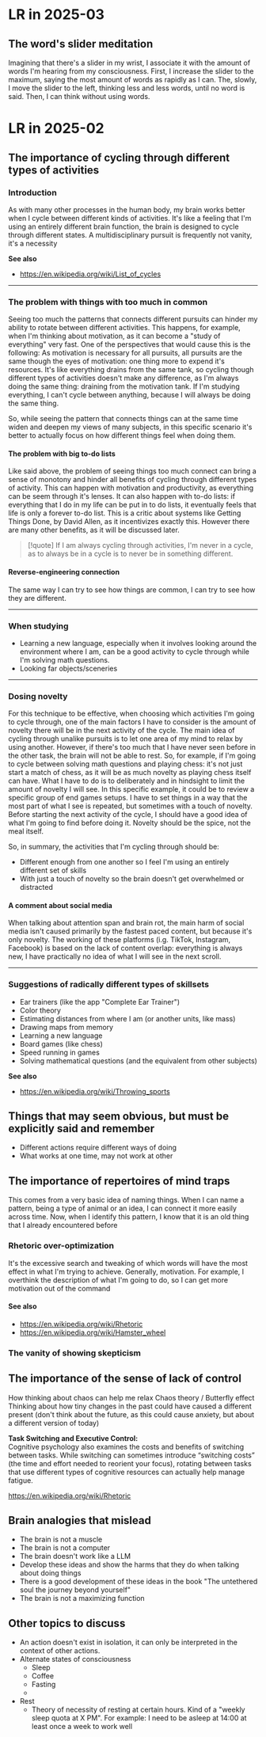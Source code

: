 # LR in 2025-03
## The word's slider meditation
Imagining that there's a slider in my wrist, I associate it with the amount of words I'm hearing from my consciousness.
First, I increase the slider to the maximum, saying the most amount of words as rapidly as I can. The, slowly, I move the slider to the left, thinking less and less words, until no word is said.
Then, I can think without using words.


# LR in 2025-02
## The importance of cycling through different types of activities
### Introduction
As with many other processes in the human body, my brain works better when I cycle between different kinds of activities.
It's like a feeling that I'm using an entirely different brain function, the brain is designed to cycle through different states.
A multidisciplinary pursuit is frequently not vanity, it's a necessity

**See also**
- https://en.wikipedia.org/wiki/List_of_cycles
---
### The problem with things with too much in common
Seeing too much the patterns that connects different pursuits can hinder my ability to rotate between different activities.
This happens, for example, when I'm thinking about motivation, as it can become a "study of everything" very fast. One of the perspectives that would cause this is the following:
	As motivation is necessary for all pursuits, all pursuits are the same though the eyes of motivation: one thing more to expend it's resources. It's like everything drains from the same tank, so cycling though different types of activities doesn't make any difference, as I'm always doing the same thing: draining from the motivation tank.
If I'm studying everything, I can't cycle between anything, because I will always be doing the same thing.

So, while seeing the pattern that connects things can at the same time widen and deepen my views of many subjects, in this specific scenario it's better to actually focus on how different things feel when doing them.

#### The problem with big to-do lists
Like said above, the problem of seeing things too much connect can bring a sense of monotony and hinder all benefits of cycling through different types of activity. This can happen with motivation and productivity, as everything can be seem through it's lenses.
It can also happen with to-do lists: if everything that I do in my life can be put in to do lists, it eventually feels that life is only a forever to-do list.
This is a critic about systems like Getting Things Done, by David Allen, as it incentivizes exactly this. However there are many other benefits, as it will be discussed later.

>[!quote] If I am always cycling through activities, I'm never in a cycle, as to always be in a cycle is to never be in something different.

#### Reverse-engineering connection
The same way I can try to see how things are common, I can try to see how they are different.

---
### When studying
- Learning a new language, especially when it involves looking around the environment where I am, can be a good activity to cycle through while I'm solving math questions.
- Looking far objects/sceneries
---
### Dosing novelty
For this technique to be effective, when choosing which activities I'm going to cycle through, one of the main factors I have to consider is the amount of novelty there will be in the next activity of the cycle.
The main idea of cycling through unalike pursuits is to let one area of my mind to relax by using another. However, if there's too much that I have never seen before in the other task, the brain will not be able to rest.
So, for example, if I'm going to cycle between solving math questions and playing chess: it's not just start a match of chess, as it will be as much novelty as playing chess itself can have. What I have to do is to deliberately and in hindsight to limit the amount of novelty I will see. In this specific example, it could be to review a specific group of end games setups.
I have to set things in a way that the most part of what I see is repeated, but sometimes with a touch of novelty. Before starting the next activity of the cycle, I should have a good idea of what I'm going to find before doing it.
Novelty should be the spice, not the meal itself.

So, in summary, the activities that I'm cycling through should be:
- Different enough from one another so I feel I'm using an entirely different set of skills
- With just a touch of novelty so the brain doesn't get overwhelmed or distracted
#### A comment about social media
When talking about attention span and brain rot, the main harm of social media isn't caused primarily by the fastest paced content, but because it's only novelty. The working of these platforms (i.g. TikTok, Instagram, Facebook) is based on the lack of content overlap: everything is always new, I have practically no idea of what I will see in the next scroll.

---
### Suggestions of radically different types of skillsets
- Ear trainers (like the app "Complete Ear Trainer")
- Color theory
- Estimating distances from where I am (or another units, like mass)
- Drawing maps from memory
- Learning a new language
- Board games (like chess)
- Speed running in games
- Solving mathematical questions (and the equivalent from other subjects)

**See also**
- https://en.wikipedia.org/wiki/Throwing_sports


















## Things that may seem obvious, but must be explicitly said and remember
- Different actions require different ways of doing
- What works at one time, may not work at other



## The importance of repertoires of mind traps
This comes from a very basic idea of naming things. When I can name a pattern, being a type of animal or an idea, I can connect it more easily across time. Now, when I identify this pattern, I know that it is an old thing that I already encountered before

### Rhetoric over-optimization
It's the excessive search and tweaking of which words will have the most effect in what I'm trying to achieve. Generally, motivation.
For example, I overthink the description of what I'm going to do, so I can get more motivation out of the command

#### See also
- https://en.wikipedia.org/wiki/Rhetoric
- https://en.wikipedia.org/wiki/Hamster_wheel

### The vanity of showing skepticism

















## The importance of the sense of lack of control
How thinking about chaos can help me relax
Chaos theory / Butterfly effect
Thinking about how tiny changes in the past could have caused a different present (don't think about the future, as this could cause anxiety, but about a different version of today)



**Task Switching and Executive Control:**  
Cognitive psychology also examines the costs and benefits of switching between tasks. While switching can sometimes introduce “switching costs” (the time and effort needed to reorient your focus), rotating between tasks that use different types of cognitive resources can actually help manage fatigue.


https://en.wikipedia.org/wiki/Rhetoric


## Brain analogies that mislead
- The brain is not a muscle
- The brain is not a computer
- The brain doesn't work like a LLM
- Develop these ideas and show the harms that they do when talking about doing things
- There is a good development of these ideas in the book "The untethered soul the journey beyond yourself"
- The brain is not a maximizing function



## Other topics to discuss
- An action doesn't exist in isolation, it can only be interpreted in the context of other actions.
- Alternate states of consciousness
	- Sleep
	- Coffee
	- Fasting
	- 
- Rest
	- Theory of necessity of resting at certain hours. Kind of a "weekly sleep quota at X PM". For example: I need to be asleep at 14:00 at least once a week to work well